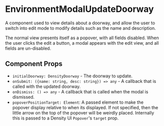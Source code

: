 # EnvironmentModalUpdateDoorway

A component used to view details about a doorway, and allow the user to switch into edit mode to
modify details such as the name and description.

The normal view presents itself as a popover, with all fields disabled. When the user clicks the
edit a button, a modal appears with the edit view, and all fields are un-disabled.

## Component Props
- `initialDoorway: DensityDoorway` - The doorway to update.
- `onSubmit: ({name: string, desc: string}) => any` - A callback that is called with the updated doorway.
- `onDismiss: () => any` - A callback that is called when the modal is dismissed.
- `popoverPositionTarget: Element`: A passed element to make the popover display relative to when
  its displayed. If not specified, then the little arrow on the top of the popover will be weirdly
  placed. Internally this is passed to a Density UI `Popover`'s `target` prop.
